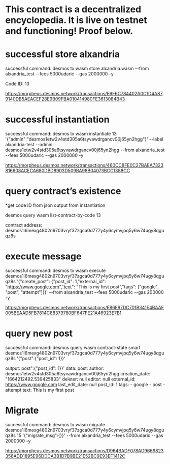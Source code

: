 # This contract is a decentralized encyclopedia. It is live on testnet and functioning! Proof below.

# successful store alxandria

successful command: desmos tx wasm store alxandria.wasm --from alxandria_test --fees 5000udaric --gas 2000000 -y

Code ID: 13

https://morpheus.desmos.network/transactions/E6F6C784402A0C1D4A879140DB5AEACEF28E9B09FBA010414980FE3613084B43

# successful instantiation

successful command: desmos tx wasm instantiate 13 '{"admin":"desmos1etw2v4std305a6tsyvawdrgancv00j65yn2hgg"}' --label alxandria-test --admin desmos1etw2v4std305a6tsyvawdrgancv00j65yn2hgg --from alxandria_test --fees 5000udaric --gas 2000000 -y

https://morpheus.desmos.network/transactions/460CC8FE0C27BAEA7323816608ACECA680DBD8903D509BA98B04073BCC1388CC

# query contract’s existence

*get code ID from json output from instantiation

desmos query wasm list-contract-by-code 13

contract address: desmos1l6mexg4802n9703vryf37zgca0d777y4y6cymvjpq5y6w74ugy8qguqz8s

# execute message

successful command: desmos tx wasm execute desmos1l6mexg4802n9703vryf37zgca0d777y4y6cymvjpq5y6w74ugy8qguqz8s '{"create_post": {"post_id": 1,"external_id": "https://www.google.com","text": "This is my first post","tags": ["google", "post", "attempt"]}}' --from alxandria_test --fees 5000udaric --gas 200000 -y

https://morpheus.desmos.network/transactions/E86E97DC701B341E4BAAF005BEAAD5FB7814C88379780BF647FE21A46923E7B1

# query new post

successful command: desmos query wasm contract-state smart desmos1l6mexg4802n9703vryf37zgca0d777y4y6cymvjpq5y6w74ugy8qguqz8s '{"post":{"post_id": 1}}'

output: post":{"post_id": 1}}' data: post: author: desmos1etw2v4std305a6tsyvawdrgancv00j65yn2hgg creation_date: "1664212492.539425833" deleter: null editor: null external_id: https://www.google.com last_edit_date: null post_id: 1 tags: - google - post - attempt text: This is my first post

# Migrate

successful command:
desmos tx wasm migrate desmos1l6mexg4802n9703vryf37zgca0d777y4y6cymvjpq5y6w74ugy8qguqz8s 15 '{"migrate_msg":{}}' --from alxandria_test --fees 5000udaric --gas 2000000 -y

https://morpheus.desmos.network/transactions/D964BADF078AD9669823356ADD1895E96DDCA3B1D7B9BE21E52BC9E93EF1412C